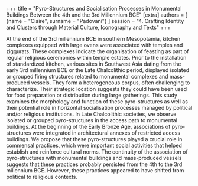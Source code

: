 +++
title = "Pyro-Structures and Socialisation Processes in Monumental Buildings Between the 4th and the 3rd Millennium BCE"
[extra]
authors = [
    {name = "Claire", surname = "Padovani"}
]
session = "4. Crafting Identity and Clusters through Material Culture, Iconography and Texts"
+++

At the end of the 3rd millennium BCE in southern Mesopotamia, kitchen complexes equipped with large ovens were associated with temples and ziggurats. These complexes indicate the organisation of feasting as part of regular religious ceremonies within temple estates. Prior to the installation of standardized kitchen, various sites in Southwest Asia dating from the early 3rd millennium BCE or the Late Chalcolithic period, displayed isolated or grouped firing structures related to monumental complexes and mass-produced vessels. They form a heterogeneous corpus, often challenging to characterize. Their strategic location suggests they could have been used for food preparation or distribution during large gatherings. This study examines the morphology and function of these pyro-structures as well as their potential role in horizontal socialisation processes managed by political and/or religious institutions. In Late Chalcolithic societies, we observe isolated or grouped pyro-structures in the access path to monumental buildings. At the beginning of the Early Bronze Age, associations of pyro-structures were integrated in architectural annexes of restricted access buildings. We propose that these pyro-structures played a crucial role in commensal practices, which were important social activities that helped establish and reinforce cultural norms. The continuity of the association of pyro-structures with monumental buildings and mass-produced vessels suggests that these practices probably persisted from the 4th to the 3rd millennium BCE. However, these practices appeared to have shifted from political to religious contexts.

